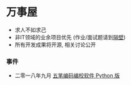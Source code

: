 # 万事屋

- 求人不如求己
- 非IT领域的业余项目优先 (作业/面试题请到[隔壁](https://github.com/program-in-chinese/study))
- 所有开发成果将开源, 相关讨论公开

### 事件
- 二零一八年九月 [五笔编码编校软件 Python 版](https://github.com/program-in-chinese/wubi_code_editor)
